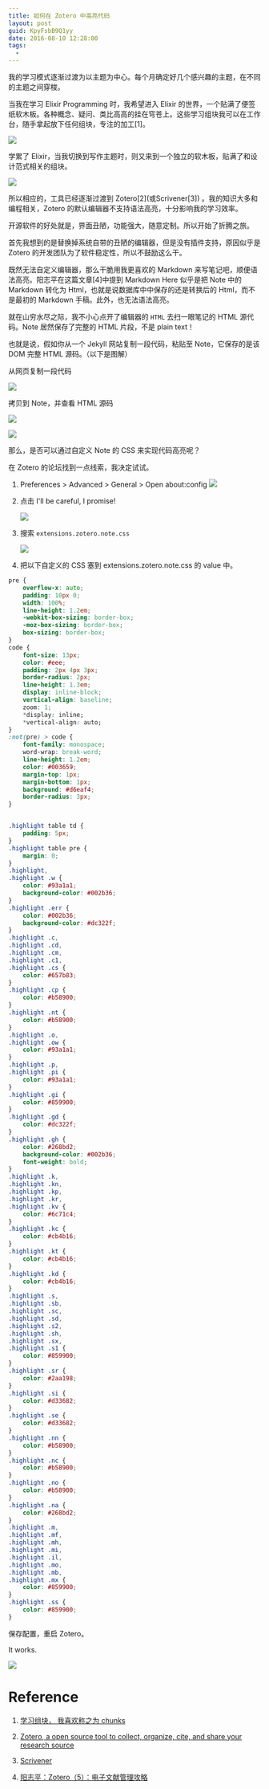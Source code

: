```yaml
---
title: 如何在 Zotero 中高亮代码
layout: post
guid: KpyFsbB9Q1yy
date: 2016-08-10 12:28:00
tags:
  - 
---
```


我的学习模式逐渐过渡为以主题为中心。每个月确定好几个感兴趣的主题，在不同的主题之间穿梭。

当我在学习 Elixir Programming 时，我希望进入 Elixir 的世界，一个贴满了便签纸软木板。各种概念、疑问、类比高高的挂在穹苍上。这些学习组块我可以在工作台，随手拿起放下任何组块，专注的加工[1]。

![](/media/files/2016-08-10-elixir.jpeg)


学累了 Elixir，当我切换到写作主题时，则又来到一个独立的软木板，贴满了和设计范式相关的组块。

![](/media/files/2016-08-10-writing.jpeg)

所以相应的，工具已经逐渐过渡到 Zotero\[2\](或Scrivener[3]) 。我的知识大多和编程相关，Zotero 的默认编辑器不支持语法高亮，十分影响我的学习效率。

开源软件的好处就是，界面丑陋，功能强大，随意定制。所以开始了折腾之旅。

首先我想到的是替换掉系统自带的丑陋的编辑器，但是没有插件支持，原因似乎是 Zotero 的开发团队为了软件稳定性，所以不鼓励这么干。


既然无法自定义编辑器，那么干脆用我更喜欢的 Markdown 来写笔记吧，顺便语法高亮。阳志平在这篇文章[4]中提到 Markdown Here 似乎是把 Note 中的 Markdown 转化为 Html，也就是说数据库中中保存的还是转换后的 Html，而不是最初的 Markdown 手稿。此外，也无法语法高亮。

就在山穷水尽之际，我不小心点开了编辑器的 `HTML` 去扫一眼笔记的 HTML 源代码。Note 居然保存了完整的 HTML 片段，不是 plain text！

也就是说，假如你从一个 Jekyll 网站复制一段代码，粘贴至 Note，它保存的是该 DOM 完整 HTML 源码。（以下是图解）

从网页复制一段代码

![](/media/files/2016-08-10-copy-to-zotero.jpeg)

拷贝到 Note，并查看 HTML 源码

![](/media/files/2016-08-10-check.jpg)

![](/media/files/2016-08-10-html-code.jpeg)


那么，是否可以通过自定义 Note 的 CSS 来实现代码高亮呢？

在 Zotero 的论坛找到一点线索，我决定试试。

1. Preferences > Advanced > General > Open about:config
    ![](/media/files/2016-08-10-step1.jpeg)

2. 点击 I'll be careful, I promise!

    ![](/media/files/2016-08-10-step2.jpeg)

3. 搜索 `extensions.zotero.note.css`

    ![](/media/files/2016-08-10-step3.jpeg)

4. 把以下自定义的 CSS 塞到 extensions.zotero.note.css 的 value 中。

```css
pre {
    overflow-x: auto;
    padding: 10px 0;
    width: 100%;
    line-height: 1.2em;
    -webkit-box-sizing: border-box;
    -moz-box-sizing: border-box;
    box-sizing: border-box;
}
code {
    font-size: 13px;
    color: #eee;
    padding: 2px 4px 3px;
    border-radius: 2px;
    line-height: 1.3em;
    display: inline-block;
    vertical-align: baseline;
    zoom: 1;
    *display: inline;
    *vertical-align: auto;
}
:not(pre) > code {
    font-family: monospace;
    word-wrap: break-word;
    line-height: 1.2em;
    color: #003659;
    margin-top: 1px;
    margin-bottom: 1px;
    background: #d6eaf4;
    border-radius: 3px;
}


.highlight table td {
    padding: 5px;
}
.highlight table pre {
    margin: 0;
}
.highlight,
.highlight .w {
    color: #93a1a1;
    background-color: #002b36;
}
.highlight .err {
    color: #002b36;
    background-color: #dc322f;
}
.highlight .c,
.highlight .cd,
.highlight .cm,
.highlight .c1,
.highlight .cs {
    color: #657b83;
}
.highlight .cp {
    color: #b58900;
}
.highlight .nt {
    color: #b58900;
}
.highlight .o,
.highlight .ow {
    color: #93a1a1;
}
.highlight .p,
.highlight .pi {
    color: #93a1a1;
}
.highlight .gi {
    color: #859900;
}
.highlight .gd {
    color: #dc322f;
}
.highlight .gh {
    color: #268bd2;
    background-color: #002b36;
    font-weight: bold;
}
.highlight .k,
.highlight .kn,
.highlight .kp,
.highlight .kr,
.highlight .kv {
    color: #6c71c4;
}
.highlight .kc {
    color: #cb4b16;
}
.highlight .kt {
    color: #cb4b16;
}
.highlight .kd {
    color: #cb4b16;
}
.highlight .s,
.highlight .sb,
.highlight .sc,
.highlight .sd,
.highlight .s2,
.highlight .sh,
.highlight .sx,
.highlight .s1 {
    color: #859900;
}
.highlight .sr {
    color: #2aa198;
}
.highlight .si {
    color: #d33682;
}
.highlight .se {
    color: #d33682;
}
.highlight .nn {
    color: #b58900;
}
.highlight .nc {
    color: #b58900;
}
.highlight .no {
    color: #b58900;
}
.highlight .na {
    color: #268bd2;
}
.highlight .m,
.highlight .mf,
.highlight .mh,
.highlight .mi,
.highlight .il,
.highlight .mo,
.highlight .mb,
.highlight .mx {
    color: #859900;
}
.highlight .ss {
    color: #859900;
}
```

保存配置，重启 Zotero。

It works.

![](/media/files/2016-08-10-it-works.jpeg)


# Reference

1. [学习组块， 我喜欢称之为 chunks](https://www.quora.com/What-is-the-most-effective-way-to-learn)

2. [Zotero, a open source tool to collect, organize, cite, and share your research source](https://www.zotero.org/)

3. [Scrivener](https://www.literatureandlatte.com/scrivener.php)

4. [阳志平：Zotero（5）：电子文献管理攻略 ](http://www.yangzhiping.com/tech/zotero1.html)

